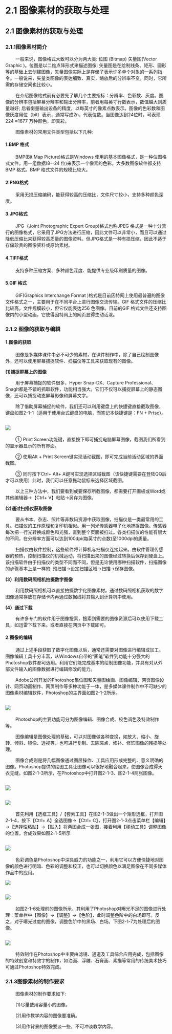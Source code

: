 # 2.1 图像素材的获取与处理

## 2.1 图像素材的获取与处理

### 2.1.1图像素材简介

        一般来说，图像格式大致可以分为两大类: 位图 \(Bitmap\) 矢量图\(Vector Graphic \)。位图是以二维点阵形式来描述图像: 矢量图是在绘制线条、矩形、圆形等的基础上去创建图像，矢量图像实际上是存储了表示许多单个对象的一系列指令。一般说来，矢量类图像的表达细致、真实，缩放后的分辨率不变，同时，它所需的存储空间也比较小。

        在介绍图像格式前有必要先了解几个主要指标：分辨率、色彩数、灰度。图像的分辨率包括屏幕分辨率和输出分辨率，前者用每英寸行数表示，数值越大则质量越好; 后者衡量输出设备的精度，以每英寸的像素点数表示。图像的色彩数和图像灰度用位（bit）表示，通常写成2n，代表位数。当图像达到24位时，可表现224 ≈1677 万种颜色，即真彩。

        图像素材的常用文件类型包括以下几种:

#### 1.BMP 格式

        BMP\(Bit Map Picture\)格式是Windows 使用的基本图像格式，是一种位图格式文件，用一组数据\(8--24 位\)来表示一个像素的色彩。大多数图像软件都支持BMP 格式。BMP 格式文件的规模比较大。

#### 2.PNG格式

        采用无损压缩编码，能获得较高的压缩比，文件尺寸较小，支持多种颜色深度。

#### 3.JPG格式

        JPG（Joint Photographic Expert Group\)格式也称JPEG 格式是一种十分流行的图像格式，它采用了JPG方法进行压缩，因此文件可以非常小，而且可以通过降低压缩比来获得较高质量的图像资料。但JPG格式是一种有损压缩，因此不适于存储珍贵的图像资料或原始素材。

#### 4.TIFF格式

        支持多种压缩方案、多种颜色深度、能提供专业级印刷质量的图像。

#### 5.GIF 格式

        GIF\(Graphics Interchange Format \)格式是目前因特网上使用最普遍的图像文件格式之一，主要用于在不同平台上进行图像交流传输。GIF 格式文件的压缩比比较高，文件规模较小，但它仅能表达256 色图像。目前的GIF 格式文件还支持图像内的小型动画，它使得因特网上的网页显得生动活泼。

### 2.1.2 图像的获取与编辑

#### 1.图像的获取

        图像是多媒体课件中必不可少的素材，在课件制作中，除了自己绘制图像外，还可以使用屏幕捕捉软件、扫描仪等工具来获取现有的图像。

**\(1\)捕捉屏幕上的图像**

        用于屏幕捕捉的软件很多，Hyper Snap-DX、Capture Professional、SnagIt都是不错的抓取软件，功能相当强大。它们不仅可以捕捉屏幕上的静态图像，还可以捕捉动态屏幕影像和屏幕文字。

        除了借助屏幕捕捉的软件，我们还可以利用键盘上的快捷键直接截取图像，键盘如图2-1-1（适用于使用台式键盘的电脑，而笔记本快捷键是：FN + Prtsc）。

## ![](../.gitbook/assets/2-1-1.png)

        ① Print Screen功能键，直接按下即可捕捉电脑屏幕图像，截图我们所看到的显示器显示的所有界面。

        ② 使用Alt + Print Screen键实现活动截图，即可完成当前活动区域的界面截图。

        ③ 同时按下Ctrl+ Alt+ A键可实现选择区域截图（该快捷键需要在登陆QQ后才可以使用）此时，我们可以任意拖动鼠标来选择区域截图。

        以上三种方法中，我们要看到或要保存所截图像，都需要打开画板或Word或其他编辑器→【Ctrl+ V】粘贴→另存为图像。

**\(2\)通过扫描仪获取图像**

        要从书本、杂志、照片等非数码资源中获取图像，扫描仪是一类最常用的工具。扫描仪的工作原理和复印机相似。用一列光传感器电子化地捕捉图像。传感器每次把一行光转换成颜色和光强，直到整个页面被扫过。各类扫描仪的性能有很大的不同，在分辨率方面可以达到100dpi\(每英寸的点数\)至1000dpi的质量。

        扫描仪由软件控制，这些软件将计算机与扫描仪连接起来。由软件管理传感器的预热，控制扫描仪的机械运动，将扫描出来的图像经过转换后保存到硬盘上。该扫描软件由于扫描仪的类型不同而不同，但是无论使用哪种扫描软件，扫描图像的步骤基本上是一样的: 预扫描→设定扫描区域→扫描→保存图像。

**\(3）利用数码照相机拍摄数字图像**

        利用数码照相机可以直接拍摄数字化图像素材。通过数码照相机获取的数字图像通常存放在存储卡内再通过数据线将其输入到计算机中使用。

**\(4）通过下载**

        有许多专门的软件用于图像搜索，搜索到需要的图像资源后可以使用下载工具，如迅雷下载下来。或者直接在网页中下载即可。

#### 2.图像的编辑

        通过上述手段获取了数字化图像以后，通常还需要对图像进行编辑或加工。图像编辑工具十分丰富，从Windows自带的“画笔”软件到功能十分强大的Photoshop软件都可选用。利用它们能完成基本的绘制图像功能，并具有对从外部文件输入的图像数据进行编辑修改的能力。

        Adobe公司开发的Photoshop集位图和矢量图绘画、图像编辑、网页图像设计、网页动画制作、网页制作等多种功能于一体，是多媒体课件制作中不可缺少的图像素材编辑软件，Photoshop的主界面如图2-1-2所示。

## ![](../.gitbook/assets/2-1-2.png)

        Photoshop的主要功能可分为图像编辑、图像合成、校色调色及特效制作等。

        图像编辑是图像处理的基础，可以对图像做各种变换，如放大、缩小、旋转、倾斜、镜像、透视等，也可进行复制、去除斑点，修补、修饰图像的残损等处理。

        图像合成则是将几幅图像通过图层操作、工具应用形成完整的、意义明确的图像。Photoshop提供的绘图工具让图像可以很好地融合起来，使图像合成得天衣无缝。如图2-1-3所示，在Photoshop中打开图2-1-3、图2-1-4两张图像。

## ![](../.gitbook/assets/2-1-3.png)

## ![](../.gitbook/assets/2-1-4.png)

        首先利用【选框工具】/【套索工具】在图2-1-3做出一个矩形选框，打开图2-1-4，按下【Ctrl+ A】全选图像→【Ctrl+ C】，打开图2-1-3点击菜单栏【编辑】→【选择性粘贴】→【贴入】将两图合成一张图，接着利用【移动工具】调整图像的位置。合成效果如图2-1-5所示

## ![](../.gitbook/assets/2-1-5.png)

        色彩调色是Photoshop中深具威力的功能之一，利用它可以方便快捷地对图像的颜色进行明暗、色彩的调整和校正，也可以切换颜色以满足图像在不同多媒体作品中的应用。

![](../.gitbook/assets/2-1-6.png)

## ![](../.gitbook/assets/2-1-7.png)

        如图2-1-6处理前的图像所示，其利用了Photoshop对曝光不足的图像进行处理：菜单栏中【图像】→【调整】→【色阶】，此时调整色阶中的白场即可。反之，对于曝光过度的图像，调整色阶中的黑场、白场。下图2-1-7为处理后的图像。

## ![](../.gitbook/assets/2-1-8.png)

        特效制作在Photoshop中主要由滤镜、通道及工具综合应用完成，包括图像的特效创意和特效字的制作，如油画、浮雕、石膏画、素描等常用的传统美术技巧可通过Photoshop特效完成。

### 2.1.3图像素材的制作要求

        图像素材的制作要求如下:

        \(1\)尽量使用容量小的图像。

        \(2\)用作教学内容的图像要准确。

        \(3\)用作背景的图像要淡一些，不可冲淡教学内容。

